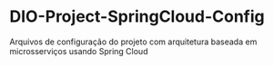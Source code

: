 # DIO-Project-SpringCloud-Config
Arquivos de configuração do projeto com arquitetura baseada em microsserviços usando Spring Cloud

